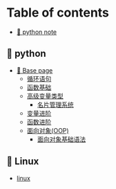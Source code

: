 # Table of contents

* [🥨 python note](README.md)

## 🥭 python

* [🍑 Base page](<README (2).md>)
  * [循环语句](python/zong-shu/master.md)
  * [函数基础](python/zong-shu/han-shu-ji-chu.md)
  * [高级变量类型](python/zong-shu/gao-ji-bian-liang-lei-xing.md)
    * [名片管理系统](python/base-page/gao-ji-bian-liang-lei-xing/ming-pian-guan-li-xi-tong.md)
  * [变量进阶](python/base-page/bian-liang-jin-jie.md)
  * [函数进阶](python/base-page/han-shu-jin-jie.md)
  * [面向对象(OOP)](python/base-page/mian-xiang-dui-xiang-oop/README.md)
    * [面向对象基础语法](python/base-page/mian-xiang-dui-xiang-oop/mian-xiang-dui-xiang-ji-chu-yu-fa.md)

## 🍐 Linux

* [linux](<README (1).md>)
